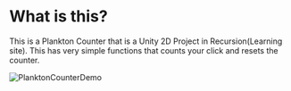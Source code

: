 # What is this? #
This is a Plankton Counter that is a Unity 2D Project in Recursion(Learning site).
This has very simple functions that counts your click and resets the counter.


![PlanktonCounterDemo](https://user-images.githubusercontent.com/69419077/220028569-f8ebf578-23e5-48b7-a163-cc7cc113263e.gif)
